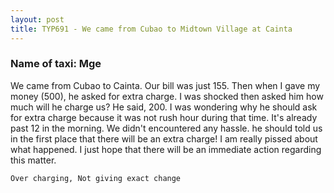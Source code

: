 ```yaml
---
layout: post
title: TYP691 - We came from Cubao to Midtown Village at Cainta
---
```


### Name of taxi: Mge

We came from Cubao to Cainta. Our bill was just 155. Then when I gave my money (500), he asked for extra charge. I was shocked then asked him how much will he charge us? He said, 200. I was wondering why he should ask for extra charge because it was not rush hour during that time. It's already past 12 in the morning. We didn't encountered any hassle. he should told us in the first place that there will be an extra charge! I am really pissed about what happened. I just hope that there will be an immediate action regarding this matter. 

```Over charging, Not giving exact change```
